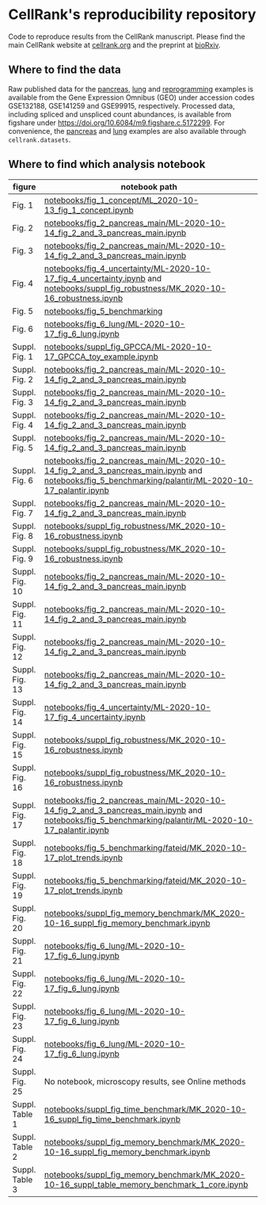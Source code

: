 # CellRank's reproducibility repository
Code to reproduce results from the CellRank manuscript. Please find the main CellRank website at [cellrank.org](https://cellrank.org) and the preprint at [bioRxiv](https://doi.org/10.1101/2020.10.19.345983).

## Where to find the data
Raw published data for the [pancreas](https://doi.org/10.1242/dev.173849), [lung](https://doi.org/10.1038/s41467-020-17358-3) and [reprogramming](https://doi.org/10.1038/s41586-018-0744-4) examples is available from the Gene Expression Omnibus (GEO) under accession codes GSE132188, GSE141259 and GSE99915, respectively. Processed data, including spliced and unspliced count abundances, is available from figshare under https://doi.org/10.6084/m9.figshare.c.5172299. For convenience, the [pancreas](https://doi.org/10.1242/dev.173849) and [lung](https://doi.org/10.1038/s41467-020-17358-3) examples
are also available through `cellrank.datasets`.


## Where to find which analysis notebook
figure         | notebook path     
---------------| ---------------
| Fig. 1 | [notebooks/fig_1_concept/ML_2020-10-13_fig_1_concept.ipynb](notebooks/fig_1_concept/ML_2020-10-13_fig_1_concept.ipynb) |
| Fig. 2 | [notebooks/fig_2_pancreas_main/ML-2020-10-14_fig_2_and_3_pancreas_main.ipynb](notebooks/fig_2_pancreas_main/ML-2020-10-14_fig_2_and_3_pancreas_main.ipynb) |
| Fig. 3 | [notebooks/fig_2_pancreas_main/ML-2020-10-14_fig_2_and_3_pancreas_main.ipynb](notebooks/fig_2_pancreas_main/ML-2020-10-14_fig_2_and_3_pancreas_main.ipynb) |
| Fig. 4 | [notebooks/fig_4_uncertainty/ML-2020-10-17_fig_4_uncertainty.ipynb](notebooks/fig_4_uncertainty/ML-2020-10-17_fig_4_uncertainty.ipynb) and [notebooks/suppl_fig_robustness/MK_2020-10-16_robustness.ipynb](notebooks/suppl_fig_robustness/MK_2020-10-16_robustness.ipynb)|
| Fig. 5 | [notebooks/fig_5_benchmarking](notebooks/fig_5_benchmarking) |
| Fig. 6 | [notebooks/fig_6_lung/ML-2020-10-17_fig_6_lung.ipynb](notebooks/fig_6_lung/ML-2020-10-17_fig_6_lung.ipynb) |
| Suppl. Fig. 1 | [notebooks/suppl_fig_GPCCA/ML-2020-10-17_GPCCA_toy_example.ipynb](notebooks/suppl_fig_GPCCA/ML-2020-10-17_GPCCA_toy_example.ipynb) |
| Suppl. Fig. 2 | [notebooks/fig_2_pancreas_main/ML-2020-10-14_fig_2_and_3_pancreas_main.ipynb](notebooks/fig_2_pancreas_main/ML-2020-10-14_fig_2_and_3_pancreas_main.ipynb) |
| Suppl. Fig. 3 | [notebooks/fig_2_pancreas_main/ML-2020-10-14_fig_2_and_3_pancreas_main.ipynb](notebooks/fig_2_pancreas_main/ML-2020-10-14_fig_2_and_3_pancreas_main.ipynb) |
| Suppl. Fig. 4 | [notebooks/fig_2_pancreas_main/ML-2020-10-14_fig_2_and_3_pancreas_main.ipynb](notebooks/fig_2_pancreas_main/ML-2020-10-14_fig_2_and_3_pancreas_main.ipynb) |
| Suppl. Fig. 5 | [notebooks/fig_2_pancreas_main/ML-2020-10-14_fig_2_and_3_pancreas_main.ipynb](notebooks/fig_2_pancreas_main/ML-2020-10-14_fig_2_and_3_pancreas_main.ipynb) |
| Suppl. Fig. 6 | [notebooks/fig_2_pancreas_main/ML-2020-10-14_fig_2_and_3_pancreas_main.ipynb](notebooks/fig_2_pancreas_main/ML-2020-10-14_fig_2_and_3_pancreas_main.ipynb)  and [notebooks/fig_5_benchmarking/palantir/ML-2020-10-17_palantir.ipynb](notebooks/fig_5_benchmarking/palantir/ML-2020-10-17_palantir.ipynb)|
| Suppl. Fig. 7 | [notebooks/fig_2_pancreas_main/ML-2020-10-14_fig_2_and_3_pancreas_main.ipynb](notebooks/fig_2_pancreas_main/ML-2020-10-14_fig_2_and_3_pancreas_main.ipynb ) |
| Suppl. Fig. 8 | [notebooks/suppl_fig_robustness/MK_2020-10-16_robustness.ipynb](notebooks/suppl_fig_robustness/MK_2020-10-16_robustness.ipynb) |
| Suppl. Fig. 9 | [notebooks/suppl_fig_robustness/MK_2020-10-16_robustness.ipynb](notebooks/suppl_fig_robustness/MK_2020-10-16_robustness.ipynb) |
| Suppl. Fig. 10 | [notebooks/fig_2_pancreas_main/ML-2020-10-14_fig_2_and_3_pancreas_main.ipynb](notebooks/fig_2_pancreas_main/ML-2020-10-14_fig_2_and_3_pancreas_main.ipynb) |
| Suppl. Fig. 11 | [notebooks/fig_2_pancreas_main/ML-2020-10-14_fig_2_and_3_pancreas_main.ipynb](notebooks/fig_2_pancreas_main/ML-2020-10-14_fig_2_and_3_pancreas_main.ipynb) |
| Suppl. Fig. 12 | [notebooks/fig_2_pancreas_main/ML-2020-10-14_fig_2_and_3_pancreas_main.ipynb](notebooks/fig_2_pancreas_main/ML-2020-10-14_fig_2_and_3_pancreas_main.ipynb) |
| Suppl. Fig. 13 | [notebooks/fig_2_pancreas_main/ML-2020-10-14_fig_2_and_3_pancreas_main.ipynb](notebooks/fig_2_pancreas_main/ML-2020-10-14_fig_2_and_3_pancreas_main.ipynb) |
| Suppl. Fig. 14 | [notebooks/fig_4_uncertainty/ML-2020-10-17_fig_4_uncertainty.ipynb](notebooks/fig_4_uncertainty/ML-2020-10-17_fig_4_uncertainty.ipynb) |
| Suppl. Fig. 15 | [notebooks/suppl_fig_robustness/MK_2020-10-16_robustness.ipynb](notebooks/suppl_fig_robustness/MK_2020-10-16_robustness.ipynb) |
| Suppl. Fig. 16 | [notebooks/suppl_fig_robustness/MK_2020-10-16_robustness.ipynb](notebooks/suppl_fig_robustness/MK_2020-10-16_robustness.ipynb) |
| Suppl. Fig. 17 | [notebooks/fig_2_pancreas_main/ML-2020-10-14_fig_2_and_3_pancreas_main.ipynb](notebooks/fig_2_pancreas_main/ML-2020-10-14_fig_2_and_3_pancreas_main.ipynb) and [notebooks/fig_5_benchmarking/palantir/ML-2020-10-17_palantir.ipynb](notebooks/fig_5_benchmarking/palantir/ML-2020-10-17_palantir.ipynb)|
| Suppl. Fig. 18 | [notebooks/fig_5_benchmarking/fateid/MK_2020-10-17_plot_trends.ipynb](notebooks/fig_5_benchmarking/fateid/MK_2020-10-17_plot_trends.ipynb) |
| Suppl. Fig. 19 | [notebooks/fig_5_benchmarking/fateid/MK_2020-10-17_plot_trends.ipynb](notebooks/fig_5_benchmarking/fateid/MK_2020-10-17_plot_trends.ipynb) |
| Suppl. Fig. 20 | [notebooks/suppl_fig_memory_benchmark/MK_2020-10-16_suppl_fig_memory_benchmark.ipynb](notebooks/suppl_fig_memory_benchmark/MK_2020-10-16_suppl_fig_memory_benchmark.ipynb) |
| Suppl. Fig. 21 | [notebooks/fig_6_lung/ML-2020-10-17_fig_6_lung.ipynb](notebooks/fig_6_lung/ML-2020-10-17_fig_6_lung.ipynb) |
| Suppl. Fig. 22 | [notebooks/fig_6_lung/ML-2020-10-17_fig_6_lung.ipynb](notebooks/fig_6_lung/ML-2020-10-17_fig_6_lung.ipynb)  |
| Suppl. Fig. 23 | [notebooks/fig_6_lung/ML-2020-10-17_fig_6_lung.ipynb](notebooks/fig_6_lung/ML-2020-10-17_fig_6_lung.ipynb)  |
| Suppl. Fig. 24 | [notebooks/fig_6_lung/ML-2020-10-17_fig_6_lung.ipynb](notebooks/fig_6_lung/ML-2020-10-17_fig_6_lung.ipynb)  |
| Suppl. Fig. 25 | No notebook, microscopy results, see Online methods |
| Suppl. Table 1 | [notebooks/suppl_fig_time_benchmark/MK_2020-10-16_suppl_fig_time_benchmark.ipynb](notebooks/suppl_fig_time_benchmark/MK_2020-10-16_suppl_fig_time_benchmark.ipynb) |
| Suppl. Table 2 | [notebooks/suppl_fig_memory_benchmark/MK_2020-10-16_suppl_fig_memory_benchmark.ipynb](notebooks/suppl_fig_memory_benchmark/MK_2020-10-16_suppl_fig_memory_benchmark.ipynb) |
| Suppl. Table 3 | [notebooks/suppl_fig_memory_benchmark/MK_2020-10-16_suppl_table_memory_benchmark_1_core.ipynb](notebooks/suppl_fig_memory_benchmark/MK_2020-10-16_suppl_table_memory_benchmark_1_core.ipynb) |

